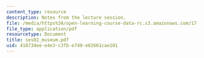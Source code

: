 ```yaml
---
content_type: resource
description: Notes from the lecture session.
file: /media/https%3A/open-learning-course-data-rc.s3.amazonaws.com/17-55j-introduction-to-latin-american-studies-fall-2006/418734eee4e3c3fbe749e82661cae101_ses02_museum.pdf
file_type: application/pdf
resourcetype: Document
title: ses02_museum.pdf
uid: 418734ee-e4e3-c3fb-e749-e82661cae101
---
```

